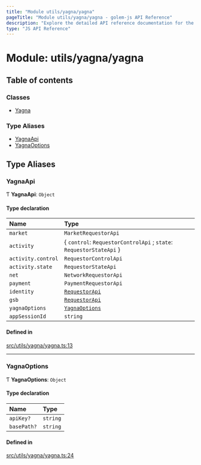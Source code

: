```yaml
---
title: "Module utils/yagna/yagna"
pageTitle: "Module utils/yagna/yagna - golem-js API Reference"
description: "Explore the detailed API reference documentation for the Module utils/yagna/yagna within the golem-js SDK for the Golem Network."
type: "JS API Reference"
---
```

# Module: utils/yagna/yagna

## Table of contents

### Classes

- [Yagna](../classes/utils_yagna_yagna.Yagna)

### Type Aliases

- [YagnaApi](utils_yagna_yagna#yagnaapi)
- [YagnaOptions](utils_yagna_yagna#yagnaoptions)

## Type Aliases

### YagnaApi

Ƭ **YagnaApi**: `Object`

#### Type declaration

| Name | Type |
| :------ | :------ |
| `market` | `MarketRequestorApi` |
| `activity` | \{ `control`: `RequestorControlApi` ; `state`: `RequestorStateApi`  } |
| `activity.control` | `RequestorControlApi` |
| `activity.state` | `RequestorStateApi` |
| `net` | `NetworkRequestorApi` |
| `payment` | `PaymentRequestorApi` |
| `identity` | [`RequestorApi`](../classes/utils_yagna_identity.RequestorApi) |
| `gsb` | [`RequestorApi`](../classes/utils_yagna_gsb.RequestorApi) |
| `yagnaOptions` | [`YagnaOptions`](utils_yagna_yagna#yagnaoptions) |
| `appSessionId` | `string` |

#### Defined in

[src/utils/yagna/yagna.ts:13](https://github.com/golemfactory/golem-js/blob/9c218b4/src/utils/yagna/yagna.ts#L13)

___

### YagnaOptions

Ƭ **YagnaOptions**: `Object`

#### Type declaration

| Name | Type |
| :------ | :------ |
| `apiKey?` | `string` |
| `basePath?` | `string` |

#### Defined in

[src/utils/yagna/yagna.ts:24](https://github.com/golemfactory/golem-js/blob/9c218b4/src/utils/yagna/yagna.ts#L24)
